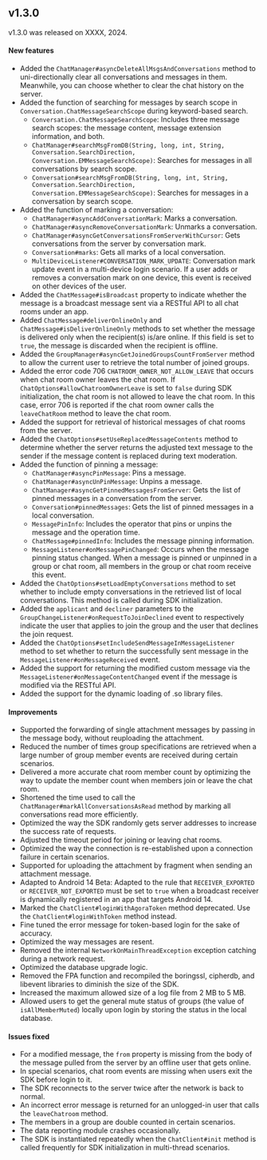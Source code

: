 ## v1.3.0

v1.3.0 was released on XXXX, 2024.

#### New features

- Added the `ChatManager#asyncDeleteAllMsgsAndConversations` method to uni-directionally clear all conversations and messages in them. Meanwhile, you can choose whether to clear the chat history on the server.
- Added the function of searching for messages by search scope in `Conversation.ChatMessageSearchScope` during keyword-based search.
  - `Conversation.ChatMessageSearchScope`: Includes three message search scopes: the message content, message extension information, and both. 
  - `ChatManager#searchMsgFromDB(String, long, int, String, Conversation.SearchDirection, Conversation.EMMessageSearchScope)`: Searches for messages in all conversations by search scope.
  - `Conversation#searchMsgFromDB(String, long, int, String, Conversation.SearchDirection, Conversation.EMMessageSearchScope)`: Searches for messages in a conversation by search scope.
- Added the function of marking a conversation: 
  - `ChatManager#asyncAddConversationMark`: Marks a conversation.
  - `ChatManager#asyncRemoveConversationMark`: Unmarks a conversation.
  - `ChatManager#asyncGetConversationsFromServerWithCursor`: Gets conversations from the server by conversation mark.
  - `Conversation#marks`: Gets all marks of a local conversation.
  - `MultiDeviceListener#CONVERSATION_MARK_UPDATE`: Conversation mark update event in a multi-device login scenario. If a user adds or removes a conversation mark on one device,  this event is received on other devices of the user.
- Added the `ChatMessage#isBroadcast` property to indicate whether the message is a broadcast message sent via a RESTful API to all chat rooms under an app.
- Added `ChatMessage#deliverOnlineOnly` and `ChatMessage#isDeliverOnlineOnly` methods to set whether the message is delivered only when the recipient(s) is/are online. If this field is set to `true`, the message is discarded when the recipient is offline.
- Added the `GroupManager#asyncGetJoinedGroupsCountFromServer` method to allow the current user to retrieve the total number of joined groups.
- Added the error code 706 `CHATROOM_OWNER_NOT_ALLOW_LEAVE` that occurs when chat room owner leaves the chat room. If `ChatOptions#allowChatroomOwnerLeave` is set to `false` during SDK initialization, the chat room is not allowed to leave the chat room. In this case, error 706 is reported if the chat room owner calls the `leaveChatRoom` method to leave the chat room.
- Added the support for retrieval of historical messages of chat rooms from the server.
- Added the `ChatOptions#setUseReplacedMessageContents` method to determine whether the server returns the adjusted text message to the sender if the message content is replaced during text moderation.
- Added the function of pinning a message:
  - `ChatManager#asyncPinMessage`: Pins a message.   
  - `ChatManager#asyncUnPinMessage`: Unpins a message.  
  - `ChatManager#asyncGetPinnedMessagesFromServer`: Gets the list of pinned messages in a conversation from the server. 
  - `Conversation#pinnedMessages`: Gets the list of pinned messages in a local conversation.
  - `MessagePinInfo`: Includes the operator that pins or unpins the message and the operation time.
  - `ChatMessage#pinnedInfo`: Includes the message pinning information.
  - `MessageListener#onMessagePinChanged`: Occurs when the message pinning status changed. When a message is pinned or unpinned in a group or chat room, all members in the group or chat room receive this event. 
- Added the `ChatOptions#setLoadEmptyConversations` method to set whether to include empty conversations in the retrieved list of local conversations. This method is called during SDK initialization.
- Added the `applicant` and `decliner` parameters to the `GroupChangeListener#onRequestToJoinDeclined` event to respectively indicate the user that applies to join the group and the user that declines the join request. 
- Added the `ChatOptions#setIncludeSendMessageInMessageListener` method to set whether to return the successfully sent message in the `MessageListener#onMessageReceived` event.
- Added the support for returning the modified custom message via the `MessageListener#onMessageContentChanged` event if the message is modified via the RESTful API. 
- Added the support for the dynamic loading of .so library files.

#### Improvements

- Supported the forwarding of single attachment messages by passing in the message body, without reuploading the attachment.  
- Reduced the number of times group specifications are retrieved when a large number of group member events are received during certain scenarios.    
- Delivered a more accurate chat room member count by optimizing the way to update the member count when members join or leave the chat room.
- Shortened the time used to call the `ChatManager#markAllConversationsAsRead` method by marking all conversations read more efficiently.
- Optimized the way the SDK randomly gets server addresses to increase the success rate of requests.
- Adjusted the timeout period for joining or leaving chat rooms.
- Optimized the way the connection is re-established upon a connection failure in certain scenarios.
- Supported for uploading the attachment by fragment when sending an attachment message.
- Adapted to Android 14 Beta: Adapted to the rule that `RECEIVER_EXPORTED` or `RECEIVER_NOT_EXPORTED` must be set to `true` when a broadcast receiver is dynamically registered in an app that targets Android 14.
- Marked the `ChatClient#loginWithAgoraToken` method deprecated. Use the `ChatClient#loginWithToken` method instead.
- Fine tuned the error message for token-based login for the sake of accuracy.
- Optimized the way messages are resent.
- Removed the internal `NetworkOnMainThreadException` exception catching during a network request.
- Optimized the database upgrade logic.
- Removed the FPA function and recompiled the boringssl, cipherdb, and libevent libraries to diminish the size of the SDK.
- Increased the maximum allowed size of a log file from 2 MB to 5 MB.
- Allowed users to get the general mute status of groups (the value of `isAllMemberMuted`) locally upon login by storing the status in the local database. 

#### Issues fixed

- For a modified message, the `from` property is missing from the body of the message pulled from the server by an offline user that gets online. 
- In special scenarios, chat room events are missing when users exit the SDK before login to it.
- The SDK reconnects to the server twice after the network is back to normal.
- An incorrect error message is returned for an unlogged-in user that calls the `leaveChatroom` method.
- The members in a group are double counted in certain scenarios.
- The data reporting module crashes occasionally.
- The SDK is instantiated repeatedly when the `ChatClient#init` method is called frequently for SDK initialization in multi-thread scenarios.
